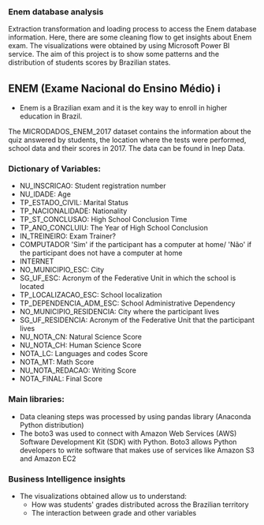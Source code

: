 ### Enem database analysis 


Extraction transformation and loading process to access the Enem database information. Here, there are some cleaning flow to get insights about Enem exam. The visualizations were obtained by using Microsoft Power BI service. The aim of this project is to show some patterns and the distribution of students scores by Brazilian states.



## ENEM (Exame Nacional do Ensino Médio) ℹ️ 
- Enem is a Brazilian exam and it is the key way to enroll in higher education in Brazil.

The MICRODADOS_ENEM_2017 dataset contains the information about the quiz answered by students, the location where the tests were performed, school data and their scores in 2017. The data can be found in Inep Data. 

### Dictionary of Variables: 

- NU_INSCRICAO: Student registration number
- NU_IDADE: Age 
- TP_ESTADO_CIVIL: Marital Status
- TP_NACIONALIDADE: Nationality
- TP_ST_CONCLUSAO: High School Conclusion Time
- TP_ANO_CONCLUIU: The Year of High School Conclusion 
- IN_TREINEIRO: Exam Trainer?
- COMPUTADOR 'Sim' if the participant has a computer at home/ 'Não' if the participant does not have a computer at home
- INTERNET
- NO_MUNICIPIO_ESC: City
- SG_UF_ESC: Acronym of the Federative Unit in which the school is located
- TP_LOCALIZACAO_ESC: School localization
- TP_DEPENDENCIA_ADM_ESC: School Administrative Dependency
- NO_MUNICIPIO_RESIDENCIA: City where the participant lives 
- SG_UF_RESIDENCIA: Acronym of the Federative Unit that the participant lives
- NU_NOTA_CN: Natural Science Score
- NU_NOTA_CH: Human Science Score 
- NOTA_LC: Languages and codes Score
- NOTA_MT: Math Score 
- NU_NOTA_REDACAO: Writing Score 
- NOTA_FINAL: Final Score 


### Main libraries:

- Data cleaning steps was processed by using pandas library (Anaconda Python distribution)
- The boto3 was used to connect with Amazon Web Services (AWS) Software Development Kit (SDK) with Python. Boto3 allows Python developers to write software that makes use of services like Amazon S3 and Amazon EC2


### Business Intelligence insights

- The visualizations obtained allow us to understand: 
    - How was students' grades distributed across the Brazilian territory
    - The interaction between grade and other variables



